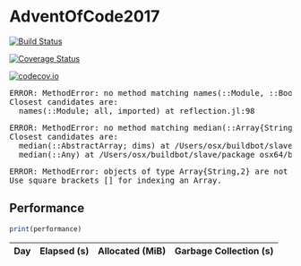 # AdventOfCode2017

[![Build Status](https://travis-ci.org/ellisvalentiner/AdventOfCode2017.jl.svg?branch=master)](https://travis-ci.org/ellisvalentiner/AdventOfCode2017.jl)

[![Coverage Status](https://coveralls.io/repos/ellisvalentiner/AdventOfCode2017.jl/badge.svg?branch=master&service=github)](https://coveralls.io/github/ellisvalentiner/AdventOfCode2017.jl?branch=master)

[![codecov.io](http://codecov.io/github/ellisvalentiner/AdventOfCode2017.jl/coverage.svg?branch=master)](http://codecov.io/github/ellisvalentiner/AdventOfCode2017.jl?branch=master)

<pre class="julia-error">
ERROR: MethodError: no method matching names&#40;::Module, ::Bool&#41;
Closest candidates are:
  names&#40;::Module; all, imported&#41; at reflection.jl:98
</pre>


<pre class="julia-error">
ERROR: MethodError: no method matching median&#40;::Array&#123;String,2&#125;, ::Int64&#41;
Closest candidates are:
  median&#40;::AbstractArray; dims&#41; at /Users/osx/buildbot/slave/package_osx64/build/usr/share/julia/stdlib/v1.0/Statistics/src/Statistics.jl:750
  median&#40;::Any&#41; at /Users/osx/buildbot/slave/package_osx64/build/usr/share/julia/stdlib/v1.0/Statistics/src/Statistics.jl:736
</pre>


<pre class="julia-error">
ERROR: MethodError: objects of type Array&#123;String,2&#125; are not callable
Use square brackets &#91;&#93; for indexing an Array.
</pre>




## Performance

````julia
print(performance)
````


| Day | Elapsed (s) | Allocated (MiB) | Garbage Collection (s) |
|:--- | -----------:| ---------------:| ----------------------:|

